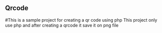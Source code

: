 ## Qrcode
#This is a sample project for creating a qr code using php
This project only use php and after creating a qrcode it save it on png file
